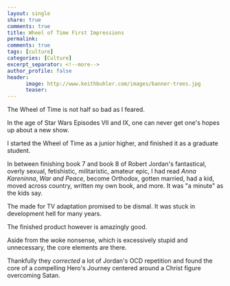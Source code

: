 ```yaml
---
layout: single
share: true
comments: true
title: Wheel of Time First Impressions
permalink: 
comments: true
tags: [culture]
categories: [Culture]
excerpt_separator: <!--more-->
author_profile: false
header:
      image: http://www.keithbuhler.com/images/banner-trees.jpg
      teaser: 
---
```


The Wheel of Time is not half so bad as I feared. 

In the age of Star Wars Episodes VII and IX, one can never get one's hopes up about a new show. 

I started the Wheel of Time as a junior higher, and finished it as a graduate student. 

In between finishing book 7 and book 8 of Robert Jordan's fantastical, overly sexual, fetishistic, militaristic, amateur epic, I had read *Anna Kareninna*, *War and Peace*, become Orthodox, gotten married, had a kid, moved across country, written my own book, and more. It was "a minute" as the kids say. 

The made for TV adaptation promised to be dismal. It was stuck in development hell for many years. 

The finished product however is amazingly good. 

Aside from the woke nonsense, which is excessively stupid and unnecessary, the core elements are there.

Thankfully they *corrected* a lot of Jordan's OCD repetition and found the core of a compelling Hero's Journey centered around a Christ figure overcoming Satan. 
